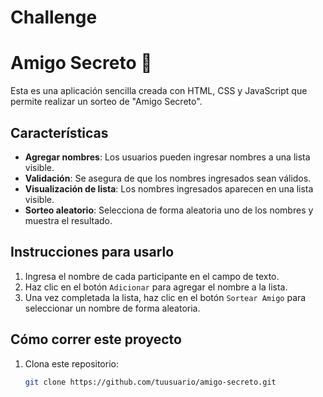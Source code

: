 # Challenge
# Amigo Secreto 🎉

Esta es una aplicación sencilla creada con HTML, CSS y JavaScript que permite realizar un sorteo de "Amigo Secreto". 

## Características
- **Agregar nombres**: Los usuarios pueden ingresar nombres a una lista visible.
- **Validación**: Se asegura de que los nombres ingresados sean válidos.
- **Visualización de lista**: Los nombres ingresados aparecen en una lista visible.
- **Sorteo aleatorio**: Selecciona de forma aleatoria uno de los nombres y muestra el resultado.

## Instrucciones para usarlo
1. Ingresa el nombre de cada participante en el campo de texto.
2. Haz clic en el botón `Adicionar` para agregar el nombre a la lista.
3. Una vez completada la lista, haz clic en el botón `Sortear Amigo` para seleccionar un nombre de forma aleatoria.

## Cómo correr este proyecto
1. Clona este repositorio:
   ```bash
   git clone https://github.com/tuusuario/amigo-secreto.git
